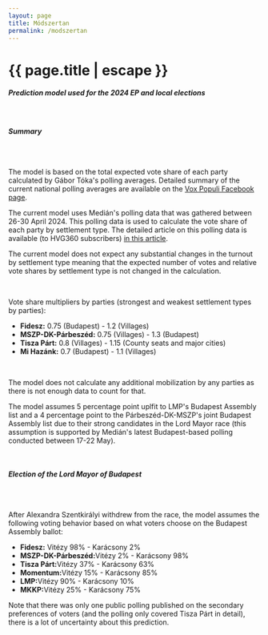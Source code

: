 ```yaml
---
layout: page
title: Módszertan
permalink: /modszertan
---
```

<script>
  window.dataLayer = window.dataLayer || [];
  function gtag(){dataLayer.push(arguments);}
  gtag('js', new Date());

  gtag('config', 'UA-45281172-4');
</script>
<h1 class="page-title">{{ page.title | escape }}</h1>
    
<div class="section">
    <div class="row">
          <div class="col s12">
		  <h5>Prediction model used for the 2024 EP and local elections</h5> 

<br/>
<h6><strong>Summary</strong></h6>
<br/>

<p>The model is based on the total expected vote share of each party calculated by Gábor Tóka's polling averages. Detailed summary of the current national polling averages are available on the <a href="https://www.facebook.com/valasztasi.kalauz">Vox Populi  Facebook page</a>.</p>
<p>The current model uses Medián's polling data that was gathered between 26-30 April 2024. This polling data is used to calculate the vote share of each party by settlement type. The detailed article on this polling data is available (to HVG360 subscribers) <a href="https://hvg.hu/360/20240508_hvg-median-magyar-peter-tisza-orban-viktor-fidesz-ellenzek-dobrev-klara">in this article</a>.</p>
<p>The current model does not expect any substantial changes in the turnout by settlement type meaning that the expected number of votes and relative vote shares by settlement type is not changed in the calculation.</p>
<br/>
<p>Vote share multipliers by parties (strongest and weakest settlement types by parties):</p>
<ul>
<li><strong>Fidesz:</strong> 0.75 (Budapest) - 1.2 (Villages)</li>
<li><strong>MSZP-DK-Párbeszéd:</strong> 0.75 (Villages) - 1.3 (Budapest)</li>
<li><strong>Tisza Párt:</strong> 0.8 (Villages) - 1.15 (County seats and major cities)</li>
<li><strong>Mi Hazánk:</strong> 0.7 (Budapest) - 1.1 (Villages)</li>
</ul>

<br/>
<p>The model does not calculate any additional mobilization by any parties as there is not enough data to count for that.</p>
<p>The model assumes 5 percentage point uplfit to LMP's Budapest Assembly list and a 4 percentage point to the Párbeszéd-DK-MSZP's joint Budapest Assembly list due to their strong candidates in the Lord Mayor race (this assumption is supported by Medián's latest Budapest-based polling conducted between 17-22 May).</p>

<br/>
<h6><strong>Election of the Lord Mayor of Budapest</strong></h6>
<br/>
<p>After Alexandra Szentkirályi withdrew from the race, the model assumes the following voting behavior based on what voters choose on the Budapest Assembly ballot:</p>
<ul>
<li><strong>Fidesz:</strong> Vitézy 98% - Karácsony 2%</li>
<li><strong>MSZP-DK-Párbeszéd:</strong>Vitézy 2% - Karácsony 98%</li>
<li><strong>Tisza Párt:</strong>Vitézy 37% - Karácsony 63%</li>
<li><strong>Momentum:</strong>Vitézy 15% - Karácsony 85%</li>
<li><strong>LMP:</strong>Vitézy 90% - Karácsony 10%</li>
<li><strong>MKKP:</strong>Vitézy 25% - Karácsony 75%</li>
</ul>

<p>Note that there was only one public polling published on the secondary preferences of voters (and the polling only covered Tisza Párt in detail), there is a lot of uncertainty about this prediction.</p>


    
